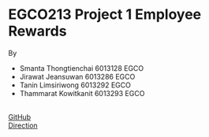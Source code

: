 # EGCO213 Project 1 Employee Rewards
By
   - Smanta     Thongtienchai   6013128   EGCO
   - Jirawat    Jeansuwan       6013286   EGCO
   - Tanin      Limsiriwong     6013292   EGCO
   - Thammarat  Kowitkanit      6013293   EGCO
   
</Br>  [GitHub](https://github.com/SMSHKR/EGCO221-Project1-Swinging-Monkey)
</Br>  [Direction](https://drive.google.com/file/d/1amsjP-YeIxIYilBgzWV587ZxUg36MG7D/view)
